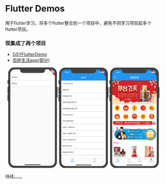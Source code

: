# Flutter Demos
用于flutter学习，将多个flutter整合到一个项目中，避免不同学习项目起多个flutter项目。

### 现集成了两个项目
- [GSYFlutterDemo](https://github.com/CarGuo/GSYFlutterDemo)
- [百姓生活app(部分)](https://jspang.com/posts/2019/03/01/flutter-shop.html)


<img src="https://github.com/zhaoteee/flutterDemos/blob/master/hb.jpg"/>

待续。。。。



